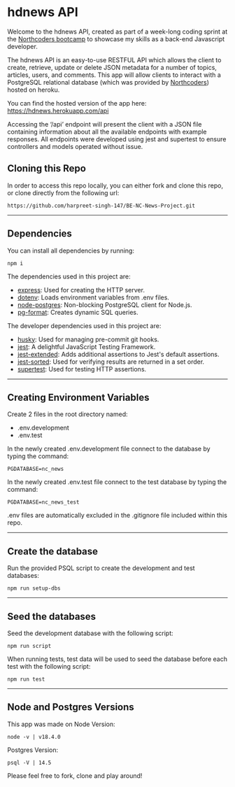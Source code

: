 # hdnews API

Welcome to the hdnews API, created as part of a week-long coding sprint at the [Northcoders bootcamp](https://northcoders.com/) to showcase my skills as a back-end Javascript developer.

The hdnews API is an easy-to-use RESTFUL API which allows the client to create, retrieve, update or delete JSON metadata for a number of topics, articles, users, and comments. This app will allow clients to interact with a PostgreSQL relational database (which was provided by [Northcoders](https://northcoders.com/)) hosted on heroku.

You can find the hosted version of the app here: https://hdnews.herokuapp.com/api

Accessing the ‘/api’ endpoint will present the client with a JSON file containing information about all the available endpoints with example responses. All endpoints were developed using jest and supertest to ensure controllers and models operated without issue.

## Cloning this Repo

In order to access this repo locally, you can either fork and clone this repo, or clone directly from the following url:

```
https://github.com/harpreet-singh-147/BE-NC-News-Project.git
```

---

## Dependencies

You can install all dependencies by running:

```
npm i
```

The dependencies used in this project are:

- [express](https://www.npmjs.com/package/express): Used for creating the HTTP server.
- [dotenv](https://www.npmjs.com/package/dotenv): Loads environment variables from .env files.
- [node-postgres](https://www.npmjs.com/package/pg): Non-blocking PostgreSQL client for Node.js.
- [pg-format](https://www.npmjs.com/package/pg-format): Creates dynamic SQL queries.

The developer dependencies used in this project are:

- [husky](https://www.npmjs.com/package/husky): Used for managing pre-commit git hooks.
- [jest](https://www.npmjs.com/package/jest): A delightful JavaScript Testing Framework.
- [jest-extended](https://www.npmjs.com/package/jest-extended): Adds additional assertions to Jest's default assertions.
- [jest-sorted](https://www.npmjs.com/package/jest-sorted): Used for verifying results are returned in a set order.
- [supertest](https://www.npmjs.com/package/supertest): Used for testing HTTP assertions.

---

## Creating Environment Variables

Create 2 files in the root directory named:

- .env.development
- .env.test

In the newly created .env.development file connect to the database by typing the command:

```
PGDATABASE=nc_news
```

In the newly created .env.test file connect to the test database by typing the command:

```
PGDATABASE=nc_news_test
```

.env files are automatically excluded in the .gitignore file included within this repo.

---

## Create the database

Run the provided PSQL script to create the development and test databases:

```
npm run setup-dbs
```

---

## Seed the databases

Seed the development database with the following script:

```
npm run script
```

When running tests, test data will be used to seed the database before each test with the following script:

```
npm run test
```

---

## Node and Postgres Versions

This app was made on Node Version:

```
node -v | v18.4.0
```

Postgres Version:

```
psql -V | 14.5
```

Please feel free to fork, clone and play around!
